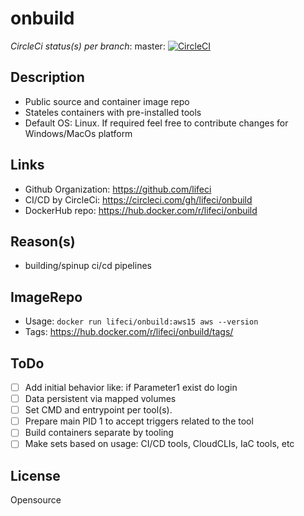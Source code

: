# onbuild
_CircleCi status(s) per branch_: master: [![CircleCI](https://circleci.com/gh/lifeci/onbuild/tree/master.svg?style=svg&circle-token=557f30802090af8463e309bd664ae03c67a528fd)](https://circleci.com/gh/lifeci/onbuild/tree/master)

## Description
- Public source and container image repo
- Stateles containers with pre-installed tools
- Default OS: Linux.  If required feel free to contribute changes for Windows/MacOs platform

## Links
- Github Organization: https://github.com/lifeci
- CI/CD by CircleCi: https://circleci.com/gh/lifeci/onbuild
- DockerHub repo: https://hub.docker.com/r/lifeci/onbuild

## Reason(s)
- building/spinup ci/cd pipelines

## ImageRepo
- Usage: `docker run lifeci/onbuild:aws15 aws --version`
- Tags: https://hub.docker.com/r/lifeci/onbuild/tags/

## ToDo
 - [ ] Add initial behavior like: if Parameter1 exist do login
 - [ ] Data persistent via mapped volumes
 - [ ] Set CMD and entrypoint per tool(s).
 - [ ] Prepare main PID 1 to accept triggers related to the tool
 - [ ] Build containers separate by tooling
 - [ ] Make sets based on usage: CI/CD tools, CloudCLIs, IaC tools, etc

 ## License
 Opensource
